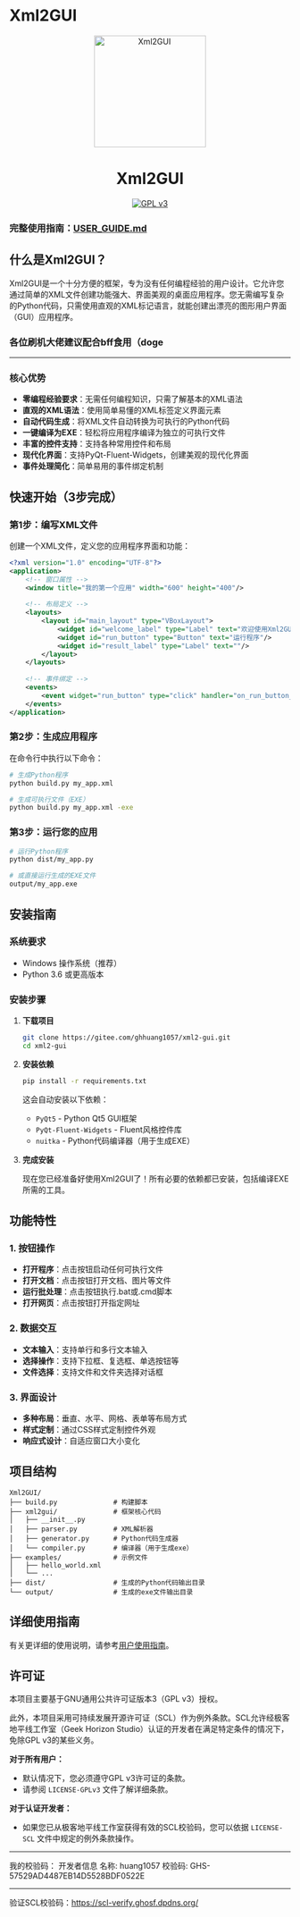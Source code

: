 # Xml2GUI

<div align="center">
  <img src="image.png" width="200" alt="Xml2GUI">
  <h1>Xml2GUI</h1>
  <p></p>
  <a href="https://www.gnu.org/licenses/gpl-3.0">
    <img src="https://img.shields.io/badge/License-GPLv3-blue.svg" alt="GPL v3">
  </a>
</div>



### 完整使用指南：[USER_GUIDE.md](USER_GUIDE.md)

## 什么是Xml2GUI？

Xml2GUI是一个十分方便的框架，专为没有任何编程经验的用户设计。它允许您通过简单的XML文件创建功能强大、界面美观的桌面应用程序。您无需编写复杂的Python代码，只需使用直观的XML标记语言，就能创建出漂亮的图形用户界面（GUI）应用程序。
### 各位刷机大佬建议配合bff食用（doge
---
### 核心优势

- **零编程经验要求**：无需任何编程知识，只需了解基本的XML语法
- **直观的XML语法**：使用简单易懂的XML标签定义界面元素
- **自动代码生成**：将XML文件自动转换为可执行的Python代码
- **一键编译为EXE**：轻松将应用程序编译为独立的可执行文件
- **丰富的控件支持**：支持各种常用控件和布局
- **现代化界面**：支持PyQt-Fluent-Widgets，创建美观的现代化界面
- **事件处理简化**：简单易用的事件绑定机制

## 快速开始（3步完成）

### 第1步：编写XML文件

创建一个XML文件，定义您的应用程序界面和功能：

```xml
<?xml version="1.0" encoding="UTF-8"?>
<application>
    <!-- 窗口属性 -->
    <window title="我的第一个应用" width="600" height="400"/>
    
    <!-- 布局定义 -->
    <layouts>
        <layout id="main_layout" type="VBoxLayout">
            <widget id="welcome_label" type="Label" text="欢迎使用Xml2GUI框架!"/>
            <widget id="run_button" type="Button" text="运行程序"/>
            <widget id="result_label" type="Label" text=""/>
        </layout>
    </layouts>
    
    <!-- 事件绑定 -->
    <events>
        <event widget="run_button" type="click" handler="on_run_button_clicked"/>
    </events>
</application>
```

### 第2步：生成应用程序

在命令行中执行以下命令：

```bash
# 生成Python程序
python build.py my_app.xml

# 生成可执行文件（EXE）
python build.py my_app.xml -exe
```

### 第3步：运行您的应用

```bash
# 运行Python程序
python dist/my_app.py

# 或直接运行生成的EXE文件
output/my_app.exe
```

## 安装指南

### 系统要求

- Windows 操作系统（推荐）
- Python 3.6 或更高版本

### 安装步骤

1. **下载项目**

   ```bash
   git clone https://gitee.com/ghhuang1057/xml2-gui.git
   cd xml2-gui
   ```

2. **安装依赖**

   ```bash
   pip install -r requirements.txt
   ```
   
   这会自动安装以下依赖：
   - `PyQt5` - Python Qt5 GUI框架
   - `PyQt-Fluent-Widgets` - Fluent风格控件库
   - `nuitka` - Python代码编译器（用于生成EXE）

3. **完成安装**

   现在您已经准备好使用Xml2GUI了！所有必要的依赖都已安装，包括编译EXE所需的工具。

## 功能特性

### 1. 按钮操作
- **打开程序**：点击按钮启动任何可执行文件
- **打开文档**：点击按钮打开文档、图片等文件
- **运行批处理**：点击按钮执行.bat或.cmd脚本
- **打开网页**：点击按钮打开指定网址

### 2. 数据交互
- **文本输入**：支持单行和多行文本输入
- **选择操作**：支持下拉框、复选框、单选按钮等
- **文件选择**：支持文件和文件夹选择对话框

### 3. 界面设计
- **多种布局**：垂直、水平、网格、表单等布局方式
- **样式定制**：通过CSS样式定制控件外观
- **响应式设计**：自适应窗口大小变化

## 项目结构

```
Xml2GUI/
├── build.py              # 构建脚本
├── xml2gui/              # 框架核心代码
│   ├── __init__.py
│   ├── parser.py         # XML解析器
│   ├── generator.py      # Python代码生成器
│   └── compiler.py       # 编译器（用于生成exe）
├── examples/             # 示例文件
│   ├── hello_world.xml
│   └── ...
├── dist/                 # 生成的Python代码输出目录
└── output/               # 生成的exe文件输出目录
```

## 详细使用指南

有关更详细的使用说明，请参考[用户使用指南](USER_GUIDE.md)。

## 许可证
本项目主要基于GNU通用公共许可证版本3（GPL v3）授权。

此外，本项目采用可持续发展开源许可证（SCL）作为例外条款。SCL允许经极客地平线工作室（Geek Horizon Studio）认证的开发者在满足特定条件的情况下，免除GPL v3的某些义务。

**对于所有用户：**
*   默认情况下，您必须遵守GPL v3许可证的条款。
*   请参阅 `LICENSE-GPLv3` 文件了解详细条款。

**对于认证开发者：**
*   如果您已从极客地平线工作室获得有效的SCL校验码，您可以依据 `LICENSE-SCL` 文件中规定的例外条款操作。

---
我的校验码：
开发者信息
名称: huang1057
校验码: GHS-57529AD4487EB14D5528BDF0522E

---

验证SCL校验码：https://scl-verify.ghosf.dpdns.org/